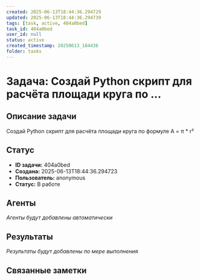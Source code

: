 ```yaml
---
created: 2025-06-13T18:44:36.294729
updated: 2025-06-13T18:44:36.294739
tags: [task, active, 404a0bed]
task_id: 404a0bed
user_id: null
status: active
created_timestamp: 20250613_184436
folder: tasks
---
```


# Задача: Создай Python скрипт для расчёта площади круга по ...

## Описание задачи

Создай Python скрипт для расчёта площади круга по формуле A = π * r²

## Статус
- **ID задачи:** 404a0bed
- **Создана:** 2025-06-13T18:44:36.294723
- **Пользователь:** anonymous
- **Статус:** В работе

## Агенты
*Агенты будут добавлены автоматически*

## Результаты
*Результаты будут добавлены по мере выполнения*

## Связанные заметки
